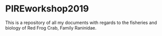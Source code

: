 # PIREworkshop2019

This is a repository of all my documents with regards to the fisheries and biology of Red Frog Crab, Family Raninidae.
